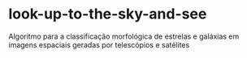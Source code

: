 # look-up-to-the-sky-and-see
Algoritmo para a classificação morfológica de estrelas e galáxias em imagens espaciais geradas por telescópios e satélites
